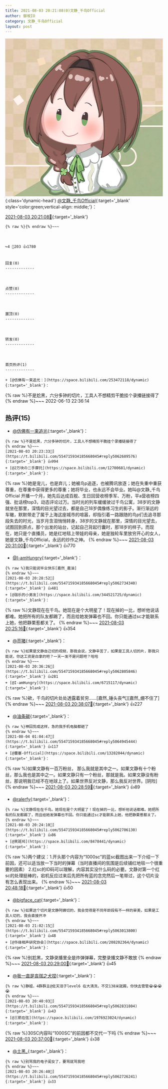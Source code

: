 ```yaml
---
title: 2021-08-03 20:21:08(0)文静_千鸟Official
author: 御坂IO
category: 文静_千鸟Official
layout: post
---
```


![img](/images/ac7482ed1b9a7f203dc68c0c4a77c488a27b108a.jpg){:class='dynamic-head'}
[@文静_千鸟Official](https://space.bilibili.com/667526012/dynamic){:target='_blank' style='color:green;vertical-align: middle;'}：

[2021-08-03 20:21:08🔗](https://t.bilibili.com/554715934185668045){:target='_blank'}

~~~
{% raw %}{% endraw %}~~~



↪️4 💬203 👍1780


回复(0)
-------------



点赞(0)
-------------



置顶(0)
-------------



转发(0)
-------------



首页热评(1)
-------------

+ [@仿佛有一束追光：](https://space.bilibili.com/253472118/dynamic){:target='_blank'}：
~~~
{% raw %}不是尬黑，六分多钟的切片，工具人不想精剪干脆挂个录播链接得了
{% endraw %}~~~
2022-06-13 22:36:14


热评(15)
-------------

+ [@仿佛有一束追光](https://space.bilibili.com/253472118/dynamic){:target='_blank'}：
~~~
{% raw %}不是尬黑，六分多钟的切片，工具人不想精剪干脆挂个录播链接得了
{% endraw %}~~~
[2021-08-03 20:23:33🔗](https://t.bilibili.com/554715934185668045#reply5062689576){:target='_blank'} 👍994
+ [@2万块の二手摩托](https://space.bilibili.com/12700681/dynamic){:target='_blank'}：
~~~
{% raw %}她是宠儿，也是弃儿；她被鸟p追逐，也被腾讯放逐；她在失重中重获尊重，在尊重中获得更多的尊重；她将毕业，也永远不会毕业。她叫@文静_千鸟Official 开播一个月，她先后达成百舰、生日回营收榜季军、万粉，平a营收榜四强、批话榜top3，动态评论过万。当时光的列车缓缓驶过千鸟公寓，38岁的文静就坐在那里，深情的目光望过去，都是自己18岁偶像练习生的影子。渐行渐远的车辙，默默带走了属于上海这座城市的喧嚣，却指引着一路跟随的鸟p们去追寻那段失去的时光，当岁月含泪悄悄转身，38岁的文静就在那里，深情的目光望去，试图回到原点，那个出发的站台，记起自己背起行囊时，那18岁的样子。而现在，她只是个直播员，她是红地毯上带娃的母亲，她是独轮车里放穷开心的女人，她是文静_千鸟Official，永远的炒作之神。
{% endraw %}~~~
[2021-08-03 20:31:00🔗](https://t.bilibili.com/554715934185668045#reply5062757735){:target='_blank'} 👍770
+ [@I-amHungry](https://space.bilibili.com/6715117/dynamic){:target='_blank'}：
~~~
{% raw %}我只能说毕业快乐[嘉然_嘉油]
{% endraw %}~~~
[2021-08-03 20:28:52🔗](https://t.bilibili.com/554715934185668045#reply5062734340){:target='_blank'} 👍481
+ [@珈乐的小男友](https://space.bilibili.com/344521725/dynamic){:target='_blank'}：
~~~
{% raw %}文静现在在千鸟。她现在是个大明星了！现在掉的一比，想听他说话都难。她把所有的队友都踢了，而且给她发弹幕也不回。你只能通过sc才能联系上她，他把静栗惹都关了。
{% endraw %}~~~
[2021-08-03 20:25:16🔗](https://t.bilibili.com/554715934185668045#reply5062712531){:target='_blank'} 👍354
+ [@亮猪](https://space.bilibili.com/758140/dynamic){:target='_blank'}：
~~~
{% raw %}如果是文静自己切的视频，那我会说，文静辛苦了，如果是工具人切的片，那我只能说，你这工资是白拿的吧？一天一发不是问题吧？哈哈
{% endraw %}~~~
[2021-08-03 20:36:26🔗](https://t.bilibili.com/554715934185668045#reply5062805846){:target='_blank'} 👍281
+ [@I-amHungry](https://space.bilibili.com/6715117/dynamic){:target='_blank'}：
~~~
{% raw %}欸，千鸟的切片处处透露着贫穷……[嘉然_锤头丧气][嘉然_绷不住了]
{% endraw %}~~~
[2021-08-03 20:38:07🔗](https://t.bilibili.com/554715934185668045#reply5062811856){:target='_blank'} 👍227
+ [@油条碳](https://space.bilibili.com/673099/dynamic){:target='_blank'}：
~~~
{% raw %}神回剪成这样，急的我手机电脑都砸了
{% endraw %}~~~
[2021-08-04 01:04:47🔗](https://t.bilibili.com/554715934185668045#reply5064945444){:target='_blank'} 👍117
+ [@蕾塞-Official](https://space.bilibili.com/13282044/dynamic){:target='_blank'}：
~~~
{% raw %}如果文静有一百万粉丝， 那么我就是其中之一。如果文静有十个粉丝，那么我也是其中之一。如果文静只有一个粉丝，那就是我。如果文静没有粉丝，那说明我已经不在地球上了。如果世界反对文静，那么我反对世界。[阴险]
{% endraw %}~~~
[2021-08-03 20:28:59🔗](https://t.bilibili.com/554715934185668045#reply5062742431){:target='_blank'} 👍89
+ [@ralerfy](https://space.bilibili.com/4117630/dynamic){:target='_blank'}：
~~~
{% raw %}文静现在在千鸟。她现在是个大明星了！现在掉的一比，想听他说话都难。她把所有的队友都踢了，而且给她发弹幕也不回。你只能通过sc才能联系上她，他把静栗惹都关了。
{% endraw %}~~~
[2021-08-03 20:24:10🔗](https://t.bilibili.com/554715934185668045#reply5062706130){:target='_blank'} 👍86
+ [@笑斑鸠](https://space.bilibili.com/8478441/dynamic){:target='_blank'}：
~~~
{% raw %}两个建议：1.开头那个内容为“1000sc”的蓝sc截图出来一下介绍一下前因，还可以适当放一下当时的弹幕（当时直播间的氛围是后续铺红地毯一个很重要的因素）
2.红sc的ID码可以理解，内容其实没什么码的必要。文静对第一个红sc的处理挺棒的，宕机反应过来后先把所有蓝的念完然后一笔带过，这个切片没有怎么表现出来。
{% endraw %}~~~
[2021-08-03 20:48:18🔗](https://t.bilibili.com/554715934185668045#reply5062889727){:target='_blank'} 👍50
+ [@bigface_cat](https://space.bilibili.com/165360687/dynamic){:target='_blank'}：
~~~
{% raw %}如果这个切片是文静阿姨切的，我会觉得是不同年龄段有不一样的审美，如果是工具人切的，我会直接开冲
{% endraw %}~~~
[2021-08-03 21:02:15🔗](https://t.bilibili.com/554715934185668045#reply5063013800){:target='_blank'} 👍48
+ [@华缘相声研究协会](https://space.bilibili.com/208202364/dynamic){:target='_blank'}：
~~~
{% raw %}别尬黑，文静录播里全是炸弹弹幕，完整录播文静不敢放
{% endraw %}~~~
[2021-08-03 20:29:00🔗](https://t.bilibili.com/554715934185668045#reply5062742454){:target='_blank'} 👍45
+ [@我一直是丧珈之犬捏](https://space.bilibili.com/279944311/dynamic){:target='_blank'}：
~~~
{% raw %}静姐，4群群主@佐天泪子level6 在大清洗，不交138米就踢，你快去管管😭😭😭😭
{% endraw %}~~~
[2021-08-03 20:40:03🔗](https://t.bilibili.com/554715934185668045#reply5062831804){:target='_blank'} 👍43
+ [@三箭在弦](https://space.bilibili.com/1976923024/dynamic){:target='_blank'}：
~~~
{% raw %}30SC内容叫“1000SC”的前因都不交代一下吗
{% endraw %}~~~
[2021-08-03 20:37:00🔗](https://t.bilibili.com/554715934185668045#reply5062803879){:target='_blank'} 👍38
+ [@土黑_](https://space.bilibili.com/311744181/dynamic){:target='_blank'}：
~~~
{% raw %}别骂我的电子闺女了，要骂就骂我吧
{% endraw %}~~~
[2021-08-03 20:26:40🔗](https://t.bilibili.com/554715934185668045#reply5062726241){:target='_blank'} 👍33



